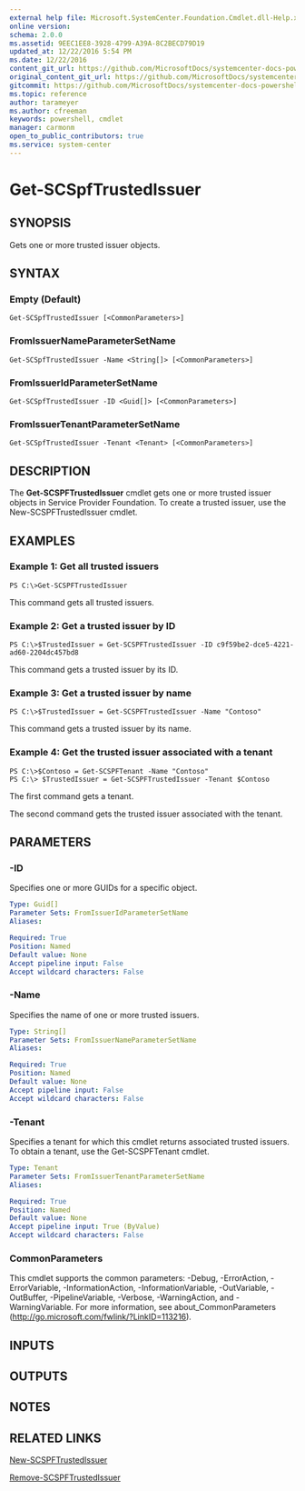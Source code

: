 ```yaml
---
external help file: Microsoft.SystemCenter.Foundation.Cmdlet.dll-Help.xml
online version: 
schema: 2.0.0
ms.assetid: 9EEC1EE8-3928-4799-A39A-8C2BECD79D19
updated_at: 12/22/2016 5:54 PM
ms.date: 12/22/2016
content_git_url: https://github.com/MicrosoftDocs/systemcenter-docs-powershell/blob/live/systemcenter-cmdlets/SystemCenter2016/ServiceProviderFoundation/vlatest/Get-SCSPFTrustedIssuer.md
original_content_git_url: https://github.com/MicrosoftDocs/systemcenter-docs-powershell/blob/live/systemcenter-cmdlets/SystemCenter2016/ServiceProviderFoundation/vlatest/Get-SCSPFTrustedIssuer.md
gitcommit: https://github.com/MicrosoftDocs/systemcenter-docs-powershell/blob/17c3a51bd892aad46c731d9f381f0704b4815004/systemcenter-cmdlets/SystemCenter2016/ServiceProviderFoundation/vlatest/Get-SCSPFTrustedIssuer.md
ms.topic: reference
author: tarameyer
ms.author: cfreeman
keywords: powershell, cmdlet
manager: carmonm
open_to_public_contributors: true
ms.service: system-center
---
```


# Get-SCSpfTrustedIssuer

## SYNOPSIS
Gets one or more trusted issuer objects.

## SYNTAX

### Empty (Default)
```
Get-SCSpfTrustedIssuer [<CommonParameters>]
```

### FromIssuerNameParameterSetName
```
Get-SCSpfTrustedIssuer -Name <String[]> [<CommonParameters>]
```

### FromIssuerIdParameterSetName
```
Get-SCSpfTrustedIssuer -ID <Guid[]> [<CommonParameters>]
```

### FromIssuerTenantParameterSetName
```
Get-SCSpfTrustedIssuer -Tenant <Tenant> [<CommonParameters>]
```

## DESCRIPTION
The **Get-SCSPFTrustedIssuer** cmdlet gets one or more trusted issuer objects in Service Provider Foundation.
To create a trusted issuer, use the New-SCSPFTrustedIssuer cmdlet.

## EXAMPLES

### Example 1: Get all trusted issuers
```
PS C:\>Get-SCSPFTrustedIssuer
```

This command gets all trusted issuers.

### Example 2: Get a trusted issuer by ID
```
PS C:\>$TrustedIssuer = Get-SCSPFTrustedIssuer -ID c9f59be2-dce5-4221-ad60-2204dc457bd8
```

This command gets a trusted issuer by its ID.

### Example 3: Get a trusted issuer by name
```
PS C:\>$TrustedIssuer = Get-SCSPFTrustedIssuer -Name "Contoso"
```

This command gets a trusted issuer by its name.

### Example 4: Get the trusted issuer associated with a tenant
```
PS C:\>$Contoso = Get-SCSPFTenant -Name "Contoso"
PS C:\> $TrustedIssuer = Get-SCSPFTrustedIssuer -Tenant $Contoso
```

The first command gets a tenant.

The second command gets the trusted issuer associated with the tenant.

## PARAMETERS

### -ID
Specifies one or more GUIDs for a specific object.

```yaml
Type: Guid[]
Parameter Sets: FromIssuerIdParameterSetName
Aliases: 

Required: True
Position: Named
Default value: None
Accept pipeline input: False
Accept wildcard characters: False
```

### -Name
Specifies the name of one or more trusted issuers.

```yaml
Type: String[]
Parameter Sets: FromIssuerNameParameterSetName
Aliases: 

Required: True
Position: Named
Default value: None
Accept pipeline input: False
Accept wildcard characters: False
```

### -Tenant
Specifies a tenant for which this cmdlet returns associated trusted issuers.
To obtain a tenant, use the Get-SCSPFTenant cmdlet.

```yaml
Type: Tenant
Parameter Sets: FromIssuerTenantParameterSetName
Aliases: 

Required: True
Position: Named
Default value: None
Accept pipeline input: True (ByValue)
Accept wildcard characters: False
```

### CommonParameters
This cmdlet supports the common parameters: -Debug, -ErrorAction, -ErrorVariable, -InformationAction, -InformationVariable, -OutVariable, -OutBuffer, -PipelineVariable, -Verbose, -WarningAction, and -WarningVariable. For more information, see about_CommonParameters (http://go.microsoft.com/fwlink/?LinkID=113216).

## INPUTS

## OUTPUTS

## NOTES

## RELATED LINKS

[New-SCSPFTrustedIssuer](xref:SystemCenter2016/ServiceProviderFoundation/vlatest/New-SCSPFTrustedIssuer.md)

[Remove-SCSPFTrustedIssuer](xref:SystemCenter2016/ServiceProviderFoundation/vlatest/Remove-SCSPFTrustedIssuer.md)

